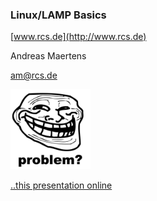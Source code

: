 ### Linux/LAMP Basics

[www.rcs.de](http://www.rcs.de)

Andreas Maertens

am@rcs.de

<img src="images/trollface.jpg" style="width:128px;">

[..this presentation online](https://4nu81.github.io/linux101)
